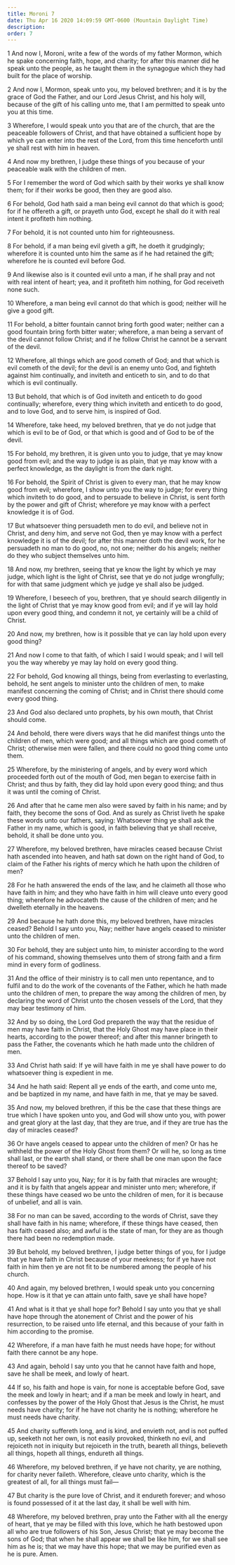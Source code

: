 ```yaml
---
title: Moroni 7
date: Thu Apr 16 2020 14:09:59 GMT-0600 (Mountain Daylight Time)
description: 
order: 7
---
```


<p>
  1 And now I, Moroni, write a few of the words of my father Mormon, which he
  spake concerning faith, hope, and charity; for after this manner did he speak
  unto the people, as he taught them in the synagogue which they had built for
  the place of worship.
</p>
<p>
  2 And now I, Mormon, speak unto you, my beloved brethren; and it is by the
  grace of God the Father, and our Lord Jesus Christ, and his holy will, because
  of the gift of his calling unto me, that I am permitted to speak unto you at
  this time.
</p>
<p>
  3 Wherefore, I would speak unto you that are of the church, that are the
  peaceable followers of Christ, and that have obtained a sufficient hope by
  which ye can enter into the rest of the Lord, from this time henceforth until
  ye shall rest with him in heaven.
</p>
<p>
  4 And now my brethren, I judge these things of you because of your peaceable
  walk with the children of men.
</p>
<p>
  5 For I remember the word of God which saith by their works ye shall know
  them; for if their works be good, then they are good also.
</p>
<p>
  6 For behold, God hath said a man being evil cannot do that which is good; for
  if he offereth a gift, or prayeth unto God, except he shall do it with real
  intent it profiteth him nothing.
</p>
<p>7 For behold, it is not counted unto him for righteousness.</p>
<p>
  8 For behold, if a man being evil giveth a gift, he doeth it grudgingly;
  wherefore it is counted unto him the same as if he had retained the gift;
  wherefore he is counted evil before God.
</p>
<p>
  9 And likewise also is it counted evil unto a man, if he shall pray and not
  with real intent of heart; yea, and it profiteth him nothing, for God
  receiveth none such.
</p>
<p>
  10 Wherefore, a man being evil cannot do that which is good; neither will he
  give a good gift.
</p>
<p>
  11 For behold, a bitter fountain cannot bring forth good water; neither can a
  good fountain bring forth bitter water; wherefore, a man being a servant of
  the devil cannot follow Christ; and if he follow Christ he cannot be a servant
  of the devil.
</p>
<p>
  12 Wherefore, all things which are good cometh of God; and that which is evil
  cometh of the devil; for the devil is an enemy unto God, and fighteth against
  him continually, and inviteth and enticeth to sin, and to do that which is
  evil continually.
</p>
<p>
  13 But behold, that which is of God inviteth and enticeth to do good
  continually; wherefore, every thing which inviteth and enticeth to do good,
  and to love God, and to serve him, is inspired of God.
</p>
<p>
  14 Wherefore, take heed, my beloved brethren, that ye do not judge that which
  is evil to be of God, or that which is good and of God to be of the devil.
</p>
<p>
  15 For behold, my brethren, it is given unto you to judge, that ye may know
  good from evil; and the way to judge is as plain, that ye may know with a
  perfect knowledge, as the daylight is from the dark night.
</p>
<p>
  16 For behold, the Spirit of Christ is given to every man, that he may know
  good from evil; wherefore, I show unto you the way to judge; for every thing
  which inviteth to do good, and to persuade to believe in Christ, is sent forth
  by the power and gift of Christ; wherefore ye may know with a perfect
  knowledge it is of God.
</p>
<p>
  17 But whatsoever thing persuadeth men to do evil, and believe not in Christ,
  and deny him, and serve not God, then ye may know with a perfect knowledge it
  is of the devil; for after this manner doth the devil work, for he persuadeth
  no man to do good, no, not one; neither do his angels; neither do they who
  subject themselves unto him.
</p>
<p>
  18 And now, my brethren, seeing that ye know the light by which ye may judge,
  which light is the light of Christ, see that ye do not judge wrongfully; for
  with that same judgment which ye judge ye shall also be judged.
</p>
<p>
  19 Wherefore, I beseech of you, brethren, that ye should search diligently in
  the light of Christ that ye may know good from evil; and if ye will lay hold
  upon every good thing, and condemn it not, ye certainly will be a child of
  Christ.
</p>
<p>
  20 And now, my brethren, how is it possible that ye can lay hold upon every
  good thing?
</p>
<p>
  21 And now I come to that faith, of which I said I would speak; and I will
  tell you the way whereby ye may lay hold on every good thing.
</p>
<p>
  22 For behold, God knowing all things, being from everlasting to everlasting,
  behold, he sent angels to minister unto the children of men, to make manifest
  concerning the coming of Christ; and in Christ there should come every good
  thing.
</p>
<p>
  23 And God also declared unto prophets, by his own mouth, that Christ should
  come.
</p>
<p>
  24 And behold, there were divers ways that he did manifest things unto the
  children of men, which were good; and all things which are good cometh of
  Christ; otherwise men were fallen, and there could no good thing come unto
  them.
</p>
<span></span>
<p>
  25 Wherefore, by the ministering of angels, and by every word which proceeded
  forth out of the mouth of God, men began to exercise faith in Christ; and thus
  by faith, they did lay hold upon every good thing; and thus it was until the
  coming of Christ.
</p>
<p>
  26 And after that he came men also were saved by faith in his name; and by
  faith, they become the sons of God. And as surely as Christ liveth he spake
  these words unto our fathers, saying: Whatsoever thing ye shall ask the Father
  in my name, which is good, in faith believing that ye shall receive, behold,
  it shall be done unto you.
</p>
<p>
  27 Wherefore, my beloved brethren, have miracles ceased because Christ hath
  ascended into heaven, and hath sat down on the right hand of God, to claim of
  the Father his rights of mercy which he hath upon the children of men?
</p>
<p>
  28 For he hath answered the ends of the law, and he claimeth all those who
  have faith in him; and they who have faith in him will cleave unto every good
  thing; wherefore he advocateth the cause of the children of men; and he
  dwelleth eternally in the heavens.
</p>
<p>
  29 And because he hath done this, my beloved brethren, have miracles ceased?
  Behold I say unto you, Nay; neither have angels ceased to minister unto the
  children of men.
</p>
<p>
  30 For behold, they are subject unto him, to minister according to the word of
  his command, showing themselves unto them of strong faith and a firm mind in
  every form of godliness.
</p>
<p>
  31 And the office of their ministry is to call men unto repentance, and to
  fulfil and to do the work of the covenants of the Father, which he hath made
  unto the children of men, to prepare the way among the children of men, by
  declaring the word of Christ unto the chosen vessels of the Lord, that they
  may bear testimony of him.
</p>
<p>
  32 And by so doing, the Lord God prepareth the way that the residue of men may
  have faith in Christ, that the Holy Ghost may have place in their hearts,
  according to the power thereof; and after this manner bringeth to pass the
  Father, the covenants which he hath made unto the children of men.
</p>
<p>
  33 And Christ hath said: If ye will have faith in me ye shall have power to do
  whatsoever thing is expedient in me.
</p>
<p>
  34 And he hath said: Repent all ye ends of the earth, and come unto me, and be
  baptized in my name, and have faith in me, that ye may be saved.
</p>
<p>
  35 And now, my beloved brethren, if this be the case that these things are
  true which I have spoken unto you, and God will show unto you, with power and
  great glory at the last day, that they are true, and if they are true has the
  day of miracles ceased?
</p>
<p>
  36 Or have angels ceased to appear unto the children of men? Or has he
  withheld the power of the Holy Ghost from them? Or will he, so long as time
  shall last, or the earth shall stand, or there shall be one man upon the face
  thereof to be saved?
</p>
<p>
  37 Behold I say unto you, Nay; for it is by faith that miracles are wrought;
  and it is by faith that angels appear and minister unto men; wherefore, if
  these things have ceased wo be unto the children of men, for it is because of
  unbelief, and all is vain.
</p>
<p>
  38 For no man can be saved, according to the words of Christ, save they shall
  have faith in his name; wherefore, if these things have ceased, then has faith
  ceased also; and awful is the state of man, for they are as though there had
  been no redemption made.
</p>
<p>
  39 But behold, my beloved brethren, I judge better things of you, for I judge
  that ye have faith in Christ because of your meekness; for if ye have not
  faith in him then ye are not fit to be numbered among the people of his
  church.
</p>
<p>
  40 And again, my beloved brethren, I would speak unto you concerning hope. How
  is it that ye can attain unto faith, save ye shall have hope?
</p>
<p>
  41 And what is it that ye shall hope for? Behold I say unto you that ye shall
  have hope through the atonement of Christ and the power of his resurrection,
  to be raised unto life eternal, and this because of your faith in him
  according to the promise.
</p>
<p>
  42 Wherefore, if a man have faith he must needs have hope; for without faith
  there cannot be any hope.
</p>
<p>
  43 And again, behold I say unto you that he cannot have faith and hope, save
  he shall be meek, and lowly of heart.
</p>
<p>
  44 If so, his faith and hope is vain, for none is acceptable before God, save
  the meek and lowly in heart; and if a man be meek and lowly in heart, and
  confesses by the power of the Holy Ghost that Jesus is the Christ, he must
  needs have charity; for if he have not charity he is nothing; wherefore he
  must needs have charity.
</p>
<p>
  45 And charity suffereth long, and is kind, and envieth not, and is not puffed
  up, seeketh not her own, is not easily provoked, thinketh no evil, and
  rejoiceth not in iniquity but rejoiceth in the truth, beareth all things,
  believeth all things, hopeth all things, endureth all things.
</p>
<p>
  46 Wherefore, my beloved brethren, if ye have not charity, ye are nothing, for
  charity never faileth. Wherefore, cleave unto charity, which is the greatest
  of all, for all things must fail&#x2014;
</p>
<p>
  47 But charity is the pure love of Christ, and it endureth forever; and whoso
  is found possessed of it at the last day, it shall be well with him.
</p>
<p>
  48 Wherefore, my beloved brethren, pray unto the Father with all the energy of
  heart, that ye may be filled with this love, which he hath bestowed upon all
  who are true followers of his Son, Jesus Christ; that ye may become the sons
  of God; that when he shall appear we shall be like him, for we shall see him
  as he is; that we may have this hope; that we may be purified even as he is
  pure. Amen.
</p>
